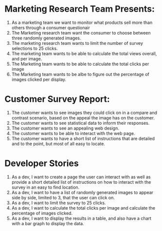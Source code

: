 # Marketing Research Team Presents:

1. As a marketing team we want to monitor what products sell more than others through a consumer questionair
2. The Marketing research team want the consumer to choose between three randomly generated images.
3. The marketing research team wants to limit the number of survey selections to 25 clicks.
4. The marketing team wants to be able to calculate the total views overall, and per image.
5. The Marketing team wants to be able to calculate the total clicks per image
6. The Marketing team wants to be albe to figure out the percentage of images clicked per display.

# Customer Survey Report:

1. The customer wants to see images they could click on in a compare and contrast scenario, based on the appeal the image has on the customer.
2. The customer wants to see statistical data to inform their responses.
3. The customer wants to see an appealing web design.
4. The customer wants to be able to interact with the web page.
5. The customer wants to have a short list of instructions that are detailed and to the point, but most of all easy to locate.

# Developer Stories

1. As a dev, I want to create a page the user can interact with as well as provide a short detailed list of instructions on how to interact with the survey in an easy to find location.
2. As a dev, I want to have a list of randomly generated images to appear side by side, limited to 3, that the user can click on.
3. As a dev, I want to limit the survey to 25 clicks.
4. As a dev, I want to calculate the total clicks per image and calculate the percentage of images clicked.
5.  As a dev, I want to display the results in a table, and also have a chart with a bar graph to display the data.